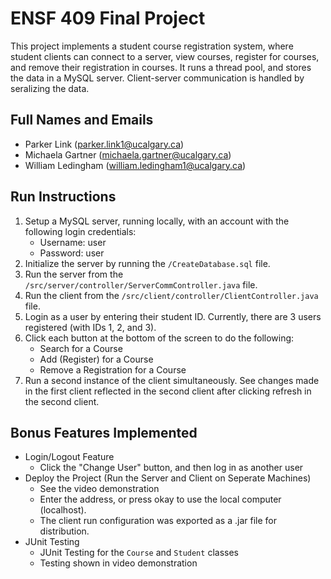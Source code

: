 # ENSF 409 Final Project
This project implements a student course registration system, where student clients can connect to a server, view courses, register for courses, and remove their registration in courses. It runs a thread pool, and stores the data in a MySQL server. Client-server communication is handled by seralizing the data.

## Full Names and Emails
* Parker Link (parker.link1@ucalgary.ca)
* Michaela Gartner (michaela.gartner@ucalgary.ca)
* William Ledingham (william.ledingham1@ucalgary.ca)

## Run Instructions
1. Setup a MySQL server, running locally, with an account with the following login credentials:
	* Username: user
	* Password: user
2. Initialize the server by running the `/CreateDatabase.sql` file.
3. Run the server from the `/src/server/controller/ServerCommController.java` file.
4. Run the client from the `/src/client/controller/ClientController.java` file.
5. Login as a user by entering their student ID. Currently, there are 3 users registered (with IDs 1, 2, and 3).
6. Click each button at the bottom of the screen to do the following:
	* Search for a Course
	* Add (Register) for a Course
	* Remove a Registration for a Course
7. Run a second instance of the client simultaneously. See changes made in the first client reflected in the second client after clicking refresh in the second client.

## Bonus Features Implemented
* Login/Logout Feature
	* Click the "Change User" button, and then log in as another user
* Deploy the Project (Run the Server and Client on Seperate Machines)
	* See the video demonstration
	* Enter the address, or press okay to use the local computer (localhost).
	* The client run configuration was exported as a .jar file for distribution.
* JUnit Testing
	* JUnit Testing for the `Course` and `Student` classes
	* Testing shown in video demonstration